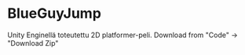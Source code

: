 # BlueGuyJump
Unity Enginellä toteutettu 2D platformer-peli. 
Download from "Code" -> "Download Zip"
